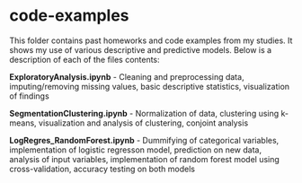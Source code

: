 # code-examples

This folder contains past homeworks and code examples from my studies. It shows my use of various descriptive and predictive models. Below is a description of each of the files contents:

**ExploratoryAnalysis.ipynb** - Cleaning and preprocessing data, imputing/removing missing values, basic descriptive statistics, visualization of findings

**SegmentationClustering.ipynb** - Normalization of data, clustering using k-means, visualization and analysis of clustering, conjoint analysis

**LogRegres_RandomForest.ipynb** - Dummifying of categorical variables, implementation of logistic regresson model, prediction on new data, analysis of input variables, implementation of random forest model using cross-validation, accuracy testing on both models
